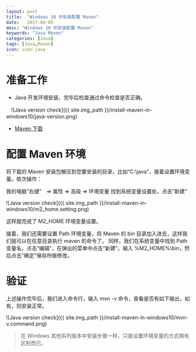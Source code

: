 ```yaml
---
layout: post
title:  "Windows 10 中安装配置 Maven"
date:   2017-04-05
desc: "Windows 10 中安装配置 Maven"
keywords: "Java Maven"
categories: [Java]
tags: [Java,Maven]
icon: icon-java
---
```


准备工作
=======
- Java 开发环境安装，完毕后检查通过命令检查是否正确。

　![Java version check]({{ site.img_path }}/install-maven-in-windows10/java-version.png)
- [Maven 下载](http://maven.apache.org/download.cgi)


配置 Maven 环境
==============
将下载的 Maven 安装包解压到您要安装的目录，比如“C:\java”，接着设置环境变量。依次操作：

我的电脑“右键”　=> 属性 => 高级 => 环境变量
找到系统变量设置处，点击“新建”

![Java version check]({{ site.img_path }}/install-maven-in-windows10/m2_home.setting.png)

这样就完成了 M2_HOME 环境变量设置。

接着，我们还需要设置 Path 环境变量，将 Maven 的 bin 目录加入进去，这样我们就可以在任意目录执行 maven 的命令了。
同样，我们在系统变量中找到 Path 变量名，点击“编辑”，在弹出的菜单中点击“新建”，输入 %M2_HOME%\bin，然后点击"确定"保存所做修改。

验证
===
上述操作完毕后，我们进入命令行，输入 mvn -v 命令，查看是否有如下输出，如有，则安装正常。

![Java version check]({{ site.img_path }}/install-maven-in-windows10/mvn-v.command.png)

> 在 Windows 其他系列版本中安装步骤一样，只是设置环境变量的方式稍有区别而已。
